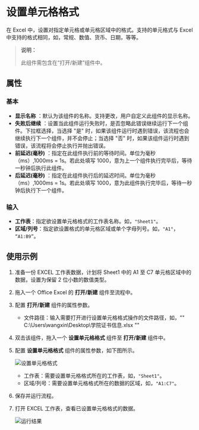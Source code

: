 # 设置单元格格式

在 Excel 中，设置对指定单元格或单元格区域中的格式。支持的单元格式与 Excel 中支持的格式相同，如，常规、数值、货币、日期，等等。

> **说明：**
>
> 此组件需包含在“打开/新建”组件中。

## 属性

### 基本

- **显示名称** ：默认为该组件的名称。支持更改，用户自定义此组件的显示名称。
- **失败后继续** ：设置当此组件运行失败时，是否忽略此错误继续运行下一个组件。下拉框选择，当选择 "是" 时，如果该组件运行时遇到错误，该流程也会继续执行下一个组件，并不会停止；当选择 "否" 时，如果该组件运行时遇到错误，该流程将会停止执行并抛出错误。
- **前延迟(毫秒)** ：指定在此组件执行前的等待时间。单位为毫秒（ms）,1000ms = 1s。若此处填写 1000，意为上一个组件执行完毕后，等待一秒钟后执行此组件。
- **后延迟(毫秒)** ：指定在此组件执行后的延迟时间。单位为毫秒（ms）,1000ms = 1s。若此处填写 1000，意为此组件执行完毕后，等待一秒钟后执行下一个组件。

### 输入

- **工作表**：指定欲设置单元格格式的工作表名称。如，`"Sheet1"`。
- **区域/列号**：指定欲设置格式的单元格区域或单个字母列号。如，`"A1"`， `“A1:B9”`。

## 使用示例

1. 准备一份 EXCEL 工作表数据，计划将 Sheet1 中的 A1 至 C7 单元格区域中的数据，设置为保留 2 位小数的数值类型。
2. 拖入一个 Office Excel 的 **打开/新建** 组件至流程中。
3. 配置 **打开/新建** 组件的属性参数。

    - 文件路径：输入需要打开进行设置单元格格式操作的文件路径，如，"" C:\Users\wangxin\Desktop\学院证书信息.xlsx ""

4. 双击该组件，拖入一个 **设置单元格格式** 组件至 **打开/新建** 组件中。
5. 配置 **设置单元格格式** 组件的属性参数，如下图所示。

    ![设置单元格格式](https://docimages.blob.core.chinacloudapi.cn/images/Activities/settingcellformat20210611.png)

    - 工作表：需要设置单元格格式所在的工作表，如，`"Sheet1"`。
    - 区域/列号：需要设置单元格格式所在的数据的区域，如，`"A1:C7"`。

6. 保存并运行流程。
7. 打开 EXCEL 工作表，查看已设置单元格格式的数据。

    ![运行结果](https://docimages.blob.core.chinacloudapi.cn/images/Activities/runresult20210611.png)
